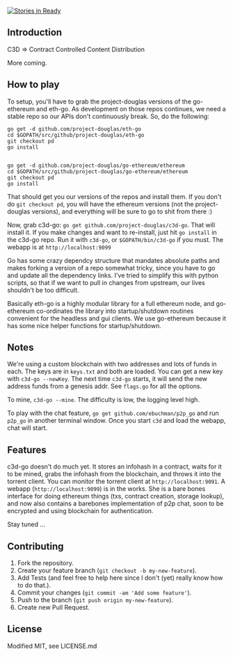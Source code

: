 [![Stories in Ready](https://badge.waffle.io/project-douglas/c3d-go.png?label=ready&title=Ready)](https://waffle.io/project-douglas/c3d-go)

## Introduction

C3D => Contract Controlled Content Distribution

More coming.

## How to play

To setup, you'll have to grab the project-douglas versions of the go-ethereum and eth-go. As development on those repos continues, we need a stable repo so our APIs don't continuously break. So, do the following:

```
go get -d github.com/project-douglas/eth-go
cd $GOPATH/src/github/project-douglas/eth-go
git checkout pd
go install


go get -d github.com/project-douglas/go-ethereum/ethereum
cd $GOPATH/src/github/project-douglas/go-ethereum/ethereum
git checkout pd
go install
```

That should get you our versions of the repos and install them. If you don't do `git checkout pd`, you will have the ethereum versions (not the project-douglas versions), and everything will be sure to go to shit from there :)

Now, grab c3d-go: `go get github.com/project-douglas/c3d-go`. That will install it.  If you make changes and want to re-install, just hit `go install` in the c3d-go repo. Run it with `c3d-go`, or `$GOPATH/bin/c3d-go` if you must.  The webapp is at `http://localhost:9099`

Go has some crazy dependcy structure that mandates absolute paths and makes forking a version of a repo somewhat tricky, since you have to go and update all the dependency links.  I've tried to simplify this with python scripts, so that if we want to pull in changes from upstream, our lives shouldn't be too difficult.

Basically eth-go is a highly modular library for a full ethereum node, and go-ethereum co-ordinates the library into startup/shutdown routines convenient for the headless and gui clients. We use go-ethereum because it has some nice helper functions for startup/shutdown.

## Notes

We're using a custom blockchain with two addresses and lots of funds in each.  The keys are in `keys.txt` and both are loaded. You can get a new key with `c3d-go --newKey`.  The next time `c3d-go` starts, it will send the new address funds from a genesis addr. See `flags.go` for all the options.

To mine, `c3d-go --mine`. The difficulty is low, the logging level high.  

To play with the chat feature, `go get github.com/ebuchman/p2p_go` and run `p2p_go` in another terminal window. Once you start `c3d` and load the webapp, chat will start.


## Features

c3d-go doesn't do much yet.  It stores an infohash in a contract, waits for it to be mined, grabs the infohash from the blockchain, and throws it into the torrent client.  You can monitor the torrent client at `http://localhost:9091`. A webapp (`http://localhost:9099`) is in the works. She is a bare bones interface for doing ethereum things (txs, contract creation, storage lookup), and now also contains a barebones implementation of p2p chat, soon to be encrypted and using blockchain for authentication.

Stay tuned ...

## Contributing

1. Fork the repository.
2. Create your feature branch (`git checkout -b my-new-feature`).
3. Add Tests (and feel free to help here since I don't (yet) really know how to do that.).
4. Commit your changes (`git commit -am 'Add some feature'`).
5. Push to the branch (`git push origin my-new-feature`).
6. Create new Pull Request.

## License

Modified MIT, see LICENSE.md
